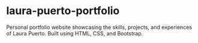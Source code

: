 # laura-puerto-portfolio
Personal portfolio website showcasing the skills, projects, and experiences of Laura Puerto. Built using HTML, CSS, and Bootstrap.
